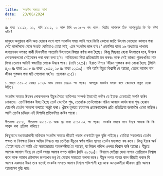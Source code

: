```yaml
---
title:  সংকটৰ সময়ত আশা
date:   23/06/2024
---
```


`প্ৰঃ বাক্য ২২:১১, ১২, দানি ১২:১, ২ আৰু যিৰি ৩০:৫-৭ পদ পঢ়ক। দ্বিতীয় আগমনৰ ঠিক আগমুহূৰ্তত কি কি ঘটনা ঘটিব?`

মানুহৰ অনুগ্ৰহৰ কলি অন্ত হোৱাৰ লগে লগে সংকটৰ সময় আহি পৰে যিটো কোনো জাতি উৎপম নোহোৱা কালৰে পৰা সেই কাললৈকে যেনে সংকট কেতিয়াও হোৱা নাই, এনে সংকটৰ কাল হ’ব।’ প্ৰকাশিত বাক্য ১৬ অধ্যায়ত পাপময় জগতখনৰ ওপৰত বাকী দিবলগীয়া সাতোটা উৎপাতৰ বিষয়ে বৰ্ণনা কৰা হৈছে।	কিন্তু মিছৰত হোৱা উৎপাতৰ দৰে, ঈশ্বৰৰ লোকসকলকো সেইবোৰৰ পৰা ৰক্ষা কৰা হ’ব। দানিয়েলত দিয়া প্ৰতিজ্ঞাটো মন কৰকঃ আৰু সেই কালত পুস্তকখনিত নাম লিখা তোমাৰ আটাই স্বজাতীয় লোকে উদ্ধাৰ পাব। (দানি ১২:১)। ইয়াত নিশ্চয় ‘জীৱন পুস্তকৰ কথা কোৱা হৈছে (ফিলি ৪,৩ প্ৰঃ বাক্য ১৩:৮ প্ৰঃ বাক্য ২০:১২, ১৫ প্ৰঃ বাক্য ২২:১৯)। যদি আমি যীচুত বিশ্বাসী হৈ আছো, তেন্তে আমাৰ নাম জীৱন পুস্তকৰ পৰা মচি পেলোৱা নহ’ব। প্ৰঃবাক্য ৩:৫)।

`১ যোহন ৩:১-৩ যোহন ৮:২৯ আৰু যোহন ১৪ঃ৩০ পদ পঢ়ক। আগন্তুক সংকটৰ সময়ৰ বাবে কেনেদৰে প্ৰস্তুত হোৱা উচিত?`

সংকটৰ সময়ত ঈশ্বৰৰ লোকসকলৰ যীচুৰ সৈতে ব্যক্তিগত সম্পৰ্ক ইমানেই গভীৰ যে ইয়াক একোৱেই সলনি কৰিব নোৱাৰে। তেওঁবিলাকৰ ইচ্ছা হৈছে তেওঁ যেনেকৈ শুদ্ধ, তেনেকৈ তেওঁলোকো পৱিত্ৰ আত্মাৰ কাৰ্যৰ দ্বাৰা শুদ্ধ হোৱাৰ যোগেদি তেওঁক সকলো কথাতে সন্তুষ্ট কৰা। খ্ৰীষ্টৰ হৃদয়ত চয়তানৰ প্ৰতাৰণাবোৰৰ প্ৰতি প্ৰতিক্ৰিয়া জনাবলৈ একো নাছিল। আমি তেওঁৰ চৰিত্ৰৰ এই দিশটো প্ৰতিফলিত কৰিব পাৰো।

`গীতমালা ২৭:৫, গীতমালা ৯১:১-১১ আৰু প্ৰঃ বাক্য ৩:১০-১২ পদ পঢ়ক। সংকটৰ সময়ৰ বাবে ঈশ্বৰে আমাক কি কি আশ্বস্ত কৰা প্ৰতিজ্ঞা কৰিছে?`

কিছুমানে মধ্যস্ততাকাৰী অহিবনে সংকটৰ সময়ত জীয়াই থকাৰ ধাৰণাটো ভুল বুজি পাইছে। যেতিয়া সকলোৱে তেওঁৰ পক্ষত বা বিপক্ষত নিজৰ অন্তিম সিদ্ধান্ত লয় তেতিয়া যীচুৱে স্বৰ্গৰ পৱিত্ৰ স্থানত তেওঁৰ মধ্যস্ততা বন্ধ কৰে। কিন্তু ইয়াৰ অৰ্থ এইটো নহয় যে আমি এই সময়ছোৱাত অকলশৰীয়া হৈ আছো, বা নিজৰ শক্তিৰ ওপৰত বিশ্বাস কৰি আছো। যীচুৱে আমাক আশ্বাস দিছে যে তেওঁ সদায় আমাৰ লগত থাকিব (মথি ২৮:২০)। বিশ্বাসে যেতিয়া দেখা নাপায় তেতিয়াও বিশ্বাস কৰে আৰু আমাৰ চৌপাসৰ জগতখন ভগ্ন হৈ যোৱাৰ সময়তো ভৰসা কৰে। যীচুৰ লগত অনন্ত কাল জীয়াই থকাৰ যি আমাৰ একমাত্ৰ ইচ্চা তাৰ বাবেই সংকটৰ সময়ত আমাৰ বিশ্বাস শক্তিশালী হয় আৰু অনন্তকলীয়া জীৱনৰ প্ৰতি আমাৰ আকাংক্ষা বৃদ্ধি পায়।